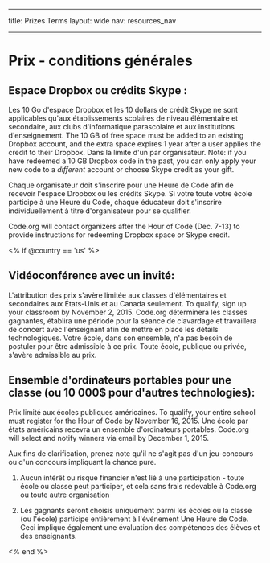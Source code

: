 * * *

title: Prizes Terms layout: wide nav: resources_nav

* * *

# Prix - conditions générales

## Espace Dropbox ou crédits Skype :

Les 10 Go d'espace Dropbox et les 10 dollars de crédit Skype ne sont applicables qu'aux établissements scolaires de niveau élémentaire et secondaire, aux clubs d'informatique parascolaire et aux institutions d'enseignement. The 10 GB of free space must be added to an existing Dropbox account, and the extra space expires 1 year after a user applies the credit to their Dropbox. Dans la limite d'un par organisateur. Note: if you have redeemed a 10 GB Dropbox code in the past, you can only apply your new code to a *different* account or choose Skype credit as your gift.

Chaque organisateur doit s'inscrire pour une Heure de Code afin de recevoir l'espace Dropbox ou les crédits Skype. Si votre toute votre école participe à une Heure du Code, chaque éducateur doit s'inscrire individuellement à titre d'organisateur pour se qualifier.

Code.org will contact organizers after the Hour of Code (Dec. 7-13) to provide instructions for redeeming Dropbox space or Skype credit.

<% if @country == 'us' %>

## Vidéoconférence avec un invité:

L'attribution des prix s'avère limitée aux classes d'élémentaires et secondaires aux États-Unis et au Canada seulement. To qualify, sign up your classroom by November 2, 2015. Code.org déterminera les classes gagnantes, établira une période pour la séance de clavardage et travaillera de concert avec l'enseignant afin de mettre en place les détails technologiques. Votre école, dans son ensemble, n'a pas besoin de postuler pour être admissible à ce prix. Toute école, publique ou privée, s'avère admissible au prix.

## Ensemble d'ordinateurs portables pour une classe (ou 10 000$ pour d'autres technologies):

Prix limité aux écoles publiques américaines. To qualify, your entire school must register for the Hour of Code by November 16, 2015. Une école par états américains recevra un ensemble d'ordinateurs portables. Code.org will select and notify winners via email by December 1, 2015.

Aux fins de clarification, prenez note qu'il ne s'agit pas d'un jeu-concours ou d'un concours impliquant la chance pure.

1) Aucun intérêt ou risque financier n'est lié à une participation - toute école ou classe peut participer, et cela sans frais redevable à Code.org ou toute autre organisation

2) Les gagnants seront choisis uniquement parmi les écoles où la classe (ou l'école) participe entièrement à l'événement Une Heure de Code. Ceci implique également une évaluation des compétences des élèves et des enseignants.

<% end %>